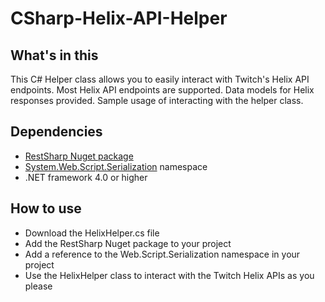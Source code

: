 # CSharp-Helix-API-Helper

## What's in this
This C# Helper class allows you to easily interact with Twitch's Helix API endpoints.
Most Helix API endpoints are supported. 
Data models for Helix responses provided. 
Sample usage of interacting with the helper class. 

## Dependencies
- [RestSharp Nuget package](https://www.nuget.org/packages/RestSharp/)
- [System.Web.Script.Serialization](https://docs.microsoft.com/en-us/dotnet/api/system.web.script.serialization?view=netframework-4.8) namespace
- .NET framework 4.0 or higher

## How to use
- Download the HelixHelper.cs file
- Add the RestSharp Nuget package to your project
- Add a reference to the Web.Script.Serialization namespace in your project
- Use the HelixHelper class to interact with the Twitch Helix APIs as you please
